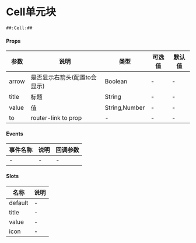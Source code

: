 # Cell单元块

```
##:Cell:##
```

#### Props
| 参数      | 说明    | 类型      | 可选值       | 默认值   |
|---------- |-------- |---------- |------------- |--------- |
| arrow     | 是否显示右箭头(配置to会显示)   | Boolean  |   -       |    -    |
| title     | 标题   | String  |   -       |    -    |
| value     | 值   | String,Number  |   -       |    -    |
| to     | router-link to prop   | -  |   -       |    -    |

#### Events
| 事件名称 | 说明 | 回调参数 |
|---------|--------|---------|
| - | - | - |

#### Slots
| 名称 | 说明 | 
|---------|--------|
| default | - |
| title | - |
| value | - |
| icon | - |